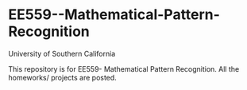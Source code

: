 # EE559--Mathematical-Pattern-Recognition
University of Southern California


This repository is for EE559- Mathematical Pattern Recognition. All the homeworks/ projects are posted.
